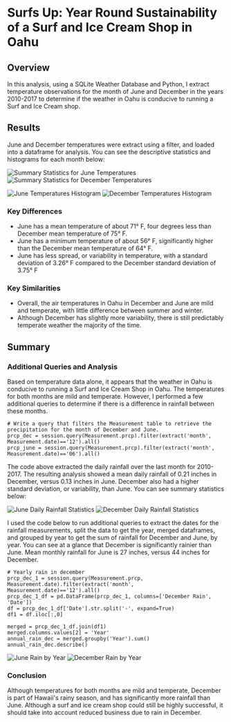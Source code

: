 # Surfs Up: Year Round Sustainability of a Surf and Ice Cream Shop in Oahu

## Overview
In this analysis, using a SQLite Weather Database and Python, I extract temperature observations for the month of June and December in the years 2010-2017 to determine if the weather in Oahu is conducive to running a Surf and Ice Cream shop.

## Results
June and December temperatures were extract using a filter, and loaded into a dataframe for analysis. You can see the descriptive statistics and histograms for each month below:

![Summary Statistics for June Temperatures](Images/june_desc_stat.png) ![Summary Statistics for December Temperatures](Images/dec_desc_stat.png)

![June Temperatures Histogram](Images/june_hist.png) ![December Temperatures Histogram](Images/dec_hist.png)

### Key Differences
  * June has a mean temperature of about 71° F, four degrees less than December mean temperature of 75° F.
  * June has a minimum temperature of about 56° F, significantly higher than the December mean temperature of 64° F.
  * June has less spread, or variability in temperature, with a standard deviation of 3.26° F compared to the December standard deviation of 3.75° F

### Key Similarities
  * Overall, the air temperatures in Oahu in December and June are mild and temperate, with little difference between summer and winter. 
  * Although December has slightly more variability, there is still predictably temperate weather the majority of the time.

## Summary

### Additional Queries and Analysis

Based on temperature data alone, it appears that the weather in Oahu is conducive to running a Surf and Ice Cream Shop in Oahu. The temperatures for both months are mild and temperate. However, I performed a few additional queries to determine if there is a difference in rainfall between these months.

```
# Write a query that filters the Measurement table to retrieve the precipitation for the month of December and June.
prcp_dec = session.query(Measurement.prcp).filter(extract('month', Measurement.date)=='12').all()
prcp_june = session.query(Measurement.prcp).filter(extract('month', Measurement.date)=='06').all()
```

The code above extracted the daily rainfall over the last month for 2010-2017. The resulting analysis showed a mean daily rainfall of 0.21 inches in December, versus 0.13 inches in June. December also had a higher standard deviation, or variability, than June. You can see summary statistics below:

![June Daily Rainfall Statistics](Images/dec_daily_stat.png) ![December Daily Rainfall Statistics](Images/june_daily_stat.png)

I used the code below to run additional queries to extract the dates for the rainfall measurements, split the data to get the year, merged dataframes, and grouped by year to get the sum of rainfall for December and June, by year. You can see at a glance that December is significantly rainier than June. Mean monthly rainfall for June is 27 inches, versus 44 inches for December.

```
# Yearly rain in december
prcp_dec_1 = session.query(Measurement.prcp, Measurement.date).filter(extract('month', Measurement.date)=='12').all()
prcp_dec_1_df = pd.DataFrame(prcp_dec_1, columns=['December Rain', 'Date'])
df = prcp_dec_1_df['Date'].str.split('-', expand=True)
df1 = df.iloc[:,0]

merged = prcp_dec_1_df.join(df1)
merged.columns.values[2] = 'Year'
annual_rain_dec = merged.groupby('Year').sum()
annual_rain_dec.describe()

```

![June Rain by Year](Images/june_rain.png) ![December Rain by Year](Images/dec_rain.png)

### Conclusion

Although temperatures for both months are mild and temperate, December is part of Hawaii's rainy season, and has significantly  more rainfall than June. Although a surf and ice cream shop could still be highly successful, it should take into account reduced business due to rain in December. 
